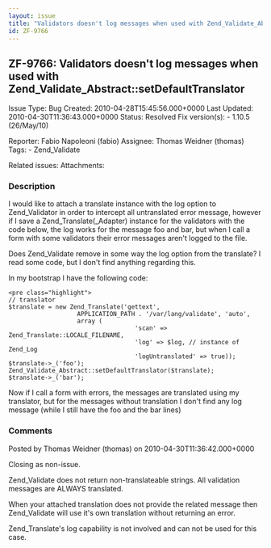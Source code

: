 ```yaml
---
layout: issue
title: "Validators doesn't log messages when used with Zend_Validate_Abstract::setDefaultTranslator"
id: ZF-9766
---
```


ZF-9766: Validators doesn't log messages when used with Zend\_Validate\_Abstract::setDefaultTranslator 
-------------------------------------------------------------------------------------------------------

 Issue Type: Bug Created: 2010-04-28T15:45:56.000+0000 Last Updated: 2010-04-30T11:36:43.000+0000 Status: Resolved Fix version(s): - 1.10.5 (26/May/10)
 
 Reporter:  Fabio Napoleoni (fabio)  Assignee:  Thomas Weidner (thomas)  Tags: - Zend\_Validate
 
 Related issues: 
 Attachments: 
### Description

I would like to attach a translate instance with the log option to Zend\_Validator in order to intercept all untranslated error message, however if I save a Zend\_Translate(\_Adapter) instance for the validators with the code below, the log works for the message foo and bar, but when I call a form with some validators their error messages aren't logged to the file.

Does Zend\_Validate remove in some way the log option from the translate? I read some code, but I don't find anything regarding this.

In my bootstrap I have the following code:

 
    <pre class="highlight">
    // translator
    $translate = new Zend_Translate('gettext',
                       APPLICATION_PATH . '/var/lang/validate', 'auto',
                       array (
                                       'scan' => Zend_Translate::LOCALE_FILENAME,
                                       'log' => $log, // instance of Zend_Log
                                       'logUntranslated' => true));
    $translate->_('foo');
    Zend_Validate_Abstract::setDefaultTranslator($translate);
    $translate->_('bar');


Now if I call a form with errors, the messages are translated using my translator, but for the messages without translation I don't find any log message (while I still have the foo and the bar lines)

 

 

### Comments

Posted by Thomas Weidner (thomas) on 2010-04-30T11:36:42.000+0000

Closing as non-issue.

Zend\_Validate does not return non-translateable strings. All validation messages are ALWAYS translated.

When your attached translation does not provide the related message then Zend\_Validate will use it's own translation without returning an error.

Zend\_Translate's log capability is not involved and can not be used for this case.

 

 